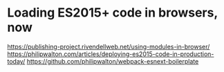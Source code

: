 # Loading ES2015+ code in browsers, now

https://publishing-project.rivendellweb.net/using-modules-in-browser/
https://philipwalton.com/articles/deploying-es2015-code-in-production-today/
https://github.com/philipwalton/webpack-esnext-boilerplate
